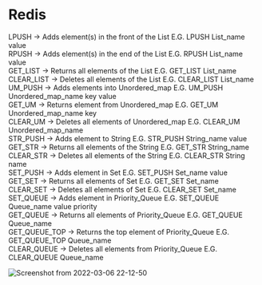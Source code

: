 # Redis
LPUSH         -> Adds element(s) in the front of the List           E.G. LPUSH List_name value<br/>
RPUSH         -> Adds element(s) in the end of the List             E.G. RPUSH List_name value<br/>
GET_LIST      -> Returns all elements of the List                   E.G. GET_LIST List_name<br/>
CLEAR_LIST    -> Deletes all elements of the List                   E.G. CLEAR_LIST List_name<br/>
UM_PUSH       -> Adds elements into Unordered_map                   E.G. UM_PUSH Unordered_map_name key value<br/>
GET_UM        -> Returns element from Unordered_map                 E.G. GET_UM Unordered_map_name key<br/>
CLEAR_UM      -> Deletes all elements of Unordered_map              E.G. CLEAR_UM Unordered_map_name<br/>
STR_PUSH      -> Adds element to String                             E.G. STR_PUSH String_name value<br/>
GET_STR       -> Returns all elements of the String                 E.G. GET_STR String_name<br/>
CLEAR_STR     -> Deletes all elements of the String                 E.G. CLEAR_STR String name<br/>
SET_PUSH      -> Adds element in Set                                E.G. SET_PUSH Set_name value<br/>
GET_SET       -> Returns all elements of Set                        E.G. GET_SET Set_name<br/>
CLEAR_SET     -> Deletes all elements of Set                        E.G. CLEAR_SET Set_name<br/>
SET_QUEUE     -> Adds element in Priority_Queue                     E.G. SET_QUEUE Queue_name value priority<br/>
GET_QUEUE     -> Returns all elements of Priority_Queue             E.G. GET_QUEUE Queue_name<br/>
GET_QUEUE_TOP -> Returns the top element of Priority_Queue          E.G. GET_QUEUE_TOP Queue_name<br/>
CLEAR_QUEUE   -> Deletes all elements from Priority_Queue           E.G. CLEAR_QUEUE Queue_name<br/>

![Screenshot from 2022-03-06 22-12-50](https://user-images.githubusercontent.com/90761494/156936566-b97dcb79-c11e-4fa5-b985-5351a2341c60.png)
